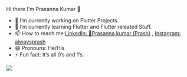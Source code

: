 Hi there I'm Prasanna Kumar 👋
- 🔭 I’m currently working on Flutter Projects.
- 🌱 I’m currently learning Flutter and Flutter releated Stuff.
- 📫 How to reach me:[LinkedIn: 🎯Prasanna kumar (Prash)](https://www.linkedin.com/in/prasanna-kumar-%F0%9F%8E%AF-26615b7b?lipi=urn:li:page:d_flagship3_profile_view_base_contact_details;RNdIMIB1TRGAbEIIYUV8zA==) , [Instagram: alwaysprash](https://www.instagram.com/alwaysprash/)
- 😄 Pronouns: He/His
- ⚡ Fun fact: It’s all 0’s and 1’s.
<img src="https://github-readme-stats.vercel.app/api?username=ItsPrasannaKumar&&show_icons=true&title_color=ffffff&icon_color=bb2acf&text_color=daf7dc&bg_color=151515">
